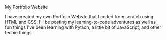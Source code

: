 My Portfolio Website

I have created my own Portfolio Website that I coded from scratch using HTML and CSS. I'll be posting my learning-to-code adventures as well as fun things I've been learning with Python, a little bit of JavaScript, and other techie things. 

